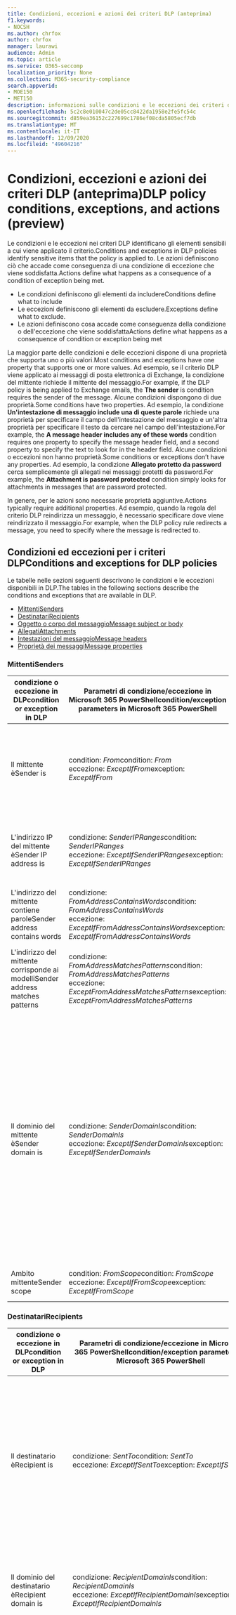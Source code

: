 ```yaml
---
title: Condizioni, eccezioni e azioni dei criteri DLP (anteprima)
f1.keywords:
- NOCSH
ms.author: chrfox
author: chrfox
manager: laurawi
audience: Admin
ms.topic: article
ms.service: O365-seccomp
localization_priority: None
ms.collection: M365-security-compliance
search.appverid:
- MOE150
- MET150
description: informazioni sulle condizioni e le eccezioni dei criteri dlp
ms.openlocfilehash: 5c2c8e010047c2de05cc8422da1958e2fe5fc54c
ms.sourcegitcommit: d859ea36152c227699c1786ef08cda5805ecf7db
ms.translationtype: MT
ms.contentlocale: it-IT
ms.lasthandoff: 12/09/2020
ms.locfileid: "49604216"
---
```

# <a name="dlp-policy-conditions-exceptions-and-actions-preview"></a><span data-ttu-id="8adae-103">Condizioni, eccezioni e azioni dei criteri DLP (anteprima)</span><span class="sxs-lookup"><span data-stu-id="8adae-103">DLP policy conditions, exceptions, and actions (preview)</span></span>

<span data-ttu-id="8adae-104">Le condizioni e le eccezioni nei criteri DLP identificano gli elementi sensibili a cui viene applicato il criterio.</span><span class="sxs-lookup"><span data-stu-id="8adae-104">Conditions and exceptions in DLP policies identify sensitive items that the policy is applied to.</span></span> <span data-ttu-id="8adae-105">Le azioni definiscono ciò che accade come conseguenza di una condizione di eccezione che viene soddisfatta.</span><span class="sxs-lookup"><span data-stu-id="8adae-105">Actions define what happens as a consequence of a condition of exception being met.</span></span>

- <span data-ttu-id="8adae-106">Le condizioni definiscono gli elementi da includere</span><span class="sxs-lookup"><span data-stu-id="8adae-106">Conditions define what to include</span></span>
- <span data-ttu-id="8adae-107">Le eccezioni definiscono gli elementi da escludere.</span><span class="sxs-lookup"><span data-stu-id="8adae-107">Exceptions define what to exclude.</span></span>
- <span data-ttu-id="8adae-108">Le azioni definiscono cosa accade come conseguenza della condizione o dell'eccezione che viene soddisfatta</span><span class="sxs-lookup"><span data-stu-id="8adae-108">Actions define what happens as a consequence of condition or exception being met</span></span>
 
<span data-ttu-id="8adae-109">La maggior parte delle condizioni e delle eccezioni dispone di una proprietà che supporta uno o più valori.</span><span class="sxs-lookup"><span data-stu-id="8adae-109">Most conditions and exceptions have one property that supports one or more values.</span></span> <span data-ttu-id="8adae-110">Ad esempio, se il criterio DLP viene applicato  ai messaggi di posta elettronica di Exchange, la condizione del mittente richiede il mittente del messaggio.</span><span class="sxs-lookup"><span data-stu-id="8adae-110">For example, if the DLP policy is being applied to Exchange emails, the **The sender** is condition requires the sender of the message.</span></span> <span data-ttu-id="8adae-111">Alcune condizioni dispongono di due proprietà.</span><span class="sxs-lookup"><span data-stu-id="8adae-111">Some conditions have two properties.</span></span> <span data-ttu-id="8adae-112">Ad esempio, la condizione **Un'intestazione di messaggio include una di queste parole** richiede una proprietà per specificare il campo dell'intestazione del messaggio e un'altra proprietà per specificare il testo da cercare nel campo dell'intestazione.</span><span class="sxs-lookup"><span data-stu-id="8adae-112">For example, the **A message header includes any of these words** condition requires one property to specify the message header field, and a second property to specify the text to look for in the header field.</span></span> <span data-ttu-id="8adae-113">Alcune condizioni o eccezioni non hanno proprietà.</span><span class="sxs-lookup"><span data-stu-id="8adae-113">Some conditions or exceptions don’t have any properties.</span></span> <span data-ttu-id="8adae-114">Ad esempio, la condizione **Allegato protetto da password** cerca semplicemente gli allegati nei messaggi protetti da password.</span><span class="sxs-lookup"><span data-stu-id="8adae-114">For example, the **Attachment is password protected** condition simply looks for attachments in messages that are password protected.</span></span>

<span data-ttu-id="8adae-115">In genere, per le azioni sono necessarie proprietà aggiuntive.</span><span class="sxs-lookup"><span data-stu-id="8adae-115">Actions typically require additional properties.</span></span> <span data-ttu-id="8adae-116">Ad esempio, quando la regola del criterio DLP reindirizza un messaggio, è necessario specificare dove viene reindirizzato il messaggio.</span><span class="sxs-lookup"><span data-stu-id="8adae-116">For example, when the DLP policy rule redirects a message, you need to specify where the message is redirected to.</span></span> 
<!-- Some actions have multiple properties that are available or required. For example, when the rule adds a header field to the message header, you need to specify both the name and value of the header. When the rule adds a disclaimer to messages, you need to specify the disclaimer text, but you can also specify where to insert the text, or what to do if the disclaimer can't be added to the message. Typically, you can configure multiple actions in a rule, but some actions are exclusive. For example, one rule can't reject and redirect the same message.-->

## <a name="conditions-and-exceptions-for-dlp-policies"></a><span data-ttu-id="8adae-117">Condizioni ed eccezioni per i criteri DLP</span><span class="sxs-lookup"><span data-stu-id="8adae-117">Conditions and exceptions for DLP policies</span></span>

<span data-ttu-id="8adae-118">Le tabelle nelle sezioni seguenti descrivono le condizioni e le eccezioni disponibili in DLP.</span><span class="sxs-lookup"><span data-stu-id="8adae-118">The tables in the following sections describe the conditions and exceptions that are available in DLP.</span></span>

- [<span data-ttu-id="8adae-119">Mittenti</span><span class="sxs-lookup"><span data-stu-id="8adae-119">Senders</span></span>](#senders)
- [<span data-ttu-id="8adae-120">Destinatari</span><span class="sxs-lookup"><span data-stu-id="8adae-120">Recipients</span></span>](#recipients)
- [<span data-ttu-id="8adae-121">Oggetto o corpo del messaggio</span><span class="sxs-lookup"><span data-stu-id="8adae-121">Message subject or body</span></span>](#message-subject-or-body)
- [<span data-ttu-id="8adae-122">Allegati</span><span class="sxs-lookup"><span data-stu-id="8adae-122">Attachments</span></span>](#attachments)
- [<span data-ttu-id="8adae-123">Intestazioni del messaggio</span><span class="sxs-lookup"><span data-stu-id="8adae-123">Message headers</span></span>](#message-headers)
- [<span data-ttu-id="8adae-124">Proprietà dei messaggi</span><span class="sxs-lookup"><span data-stu-id="8adae-124">Message properties</span></span>](#message-properties)

### <a name="senders"></a><span data-ttu-id="8adae-125">Mittenti</span><span class="sxs-lookup"><span data-stu-id="8adae-125">Senders</span></span>


|<span data-ttu-id="8adae-126">**condizione o eccezione in DLP**</span><span class="sxs-lookup"><span data-stu-id="8adae-126">**condition or exception in DLP**</span></span>  |<span data-ttu-id="8adae-127">**Parametri di condizione/eccezione in Microsoft 365 PowerShell**</span><span class="sxs-lookup"><span data-stu-id="8adae-127">**condition/exception parameters in Microsoft 365 PowerShell**</span></span> |<span data-ttu-id="8adae-128">**tipo di proprietà**</span><span class="sxs-lookup"><span data-stu-id="8adae-128">**property type**</span></span>  |<span data-ttu-id="8adae-129">**description**</span><span class="sxs-lookup"><span data-stu-id="8adae-129">**description**</span></span>|
|---------|---------|---------|---------|
|<span data-ttu-id="8adae-130">Il mittente è</span><span class="sxs-lookup"><span data-stu-id="8adae-130">Sender is</span></span> |<span data-ttu-id="8adae-131">condition: *From*</span><span class="sxs-lookup"><span data-stu-id="8adae-131">condition: *From*</span></span> <br/> <span data-ttu-id="8adae-132">eccezione: *ExceptIfFrom*</span><span class="sxs-lookup"><span data-stu-id="8adae-132">exception: *ExceptIfFrom*</span></span>      |<span data-ttu-id="8adae-133">Addresses</span><span class="sxs-lookup"><span data-stu-id="8adae-133">Addresses</span></span> |     <span data-ttu-id="8adae-134">Messaggi inviati dalle cassette postali, dagli utenti di posta elettronica, dai contatti di posta o dai gruppi di Microsoft 365 specificati nell'organizzazione.</span><span class="sxs-lookup"><span data-stu-id="8adae-134">Messages that are sent by the specified mailboxes, mail users, mail contacts, or Microsoft 365 groups in the organization.</span></span>|
|<span data-ttu-id="8adae-135">L'indirizzo IP del mittente è</span><span class="sxs-lookup"><span data-stu-id="8adae-135">Sender IP address is</span></span>     |<span data-ttu-id="8adae-136">condizione: *SenderIPRanges*</span><span class="sxs-lookup"><span data-stu-id="8adae-136">condition: *SenderIPRanges*</span></span><br/> <span data-ttu-id="8adae-137">eccezione: *ExceptIfSenderIPRanges*</span><span class="sxs-lookup"><span data-stu-id="8adae-137">exception: *ExceptIfSenderIPRanges*</span></span>         |  <span data-ttu-id="8adae-138">IPAddressRanges</span><span class="sxs-lookup"><span data-stu-id="8adae-138">IPAddressRanges</span></span>       | <span data-ttu-id="8adae-139">Messaggi in cui l'indirizzo IP del mittente corrisponde all'indirizzo IP specificato o ricade nell'intervallo di indirizzi IP specificato.</span><span class="sxs-lookup"><span data-stu-id="8adae-139">Messages where the sender's IP address matches the specified IP address, or falls within the specified IP address range.</span></span>       |
|<span data-ttu-id="8adae-140">L'indirizzo del mittente contiene parole</span><span class="sxs-lookup"><span data-stu-id="8adae-140">Sender address contains words</span></span>   | <span data-ttu-id="8adae-141">condizione: *FromAddressContainsWords*</span><span class="sxs-lookup"><span data-stu-id="8adae-141">condition: *FromAddressContainsWords*</span></span> <br/> <span data-ttu-id="8adae-142">eccezione: *ExceptIfFromAddressContainsWords*</span><span class="sxs-lookup"><span data-stu-id="8adae-142">exception: *ExceptIfFromAddressContainsWords*</span></span>        |   <span data-ttu-id="8adae-143">Parole</span><span class="sxs-lookup"><span data-stu-id="8adae-143">Words</span></span>      |   <span data-ttu-id="8adae-144">Messaggi che contengono le parole specificate nell'indirizzo e-mail del mittente.</span><span class="sxs-lookup"><span data-stu-id="8adae-144">Messages that contain the specified words in the sender's email address.</span></span>|
| <span data-ttu-id="8adae-145">L'indirizzo del mittente corrisponde ai modelli</span><span class="sxs-lookup"><span data-stu-id="8adae-145">Sender address matches patterns</span></span>    | <span data-ttu-id="8adae-146">condizione: *FromAddressMatchesPatterns*</span><span class="sxs-lookup"><span data-stu-id="8adae-146">condition: *FromAddressMatchesPatterns*</span></span> <br/> <span data-ttu-id="8adae-147">eccezione: *ExceptFromAddressMatchesPatterns*</span><span class="sxs-lookup"><span data-stu-id="8adae-147">exception: *ExceptFromAddressMatchesPatterns*</span></span>       |      <span data-ttu-id="8adae-148">Modelli</span><span class="sxs-lookup"><span data-stu-id="8adae-148">Patterns</span></span>   |  <span data-ttu-id="8adae-149">Messaggi in cui l'indirizzo e-mail del mittente contiene modelli di testo che corrispondono alle espressioni regolari specificate.</span><span class="sxs-lookup"><span data-stu-id="8adae-149">Messages where the sender's email address contains text patterns that match the specified regular expressions.</span></span>  |
|<span data-ttu-id="8adae-150">Il dominio del mittente è</span><span class="sxs-lookup"><span data-stu-id="8adae-150">Sender domain is</span></span>  |  <span data-ttu-id="8adae-151">condizione: *SenderDomainIs*</span><span class="sxs-lookup"><span data-stu-id="8adae-151">condition: *SenderDomainIs*</span></span> <br/> <span data-ttu-id="8adae-152">eccezione: *ExceptIfSenderDomainIs*</span><span class="sxs-lookup"><span data-stu-id="8adae-152">exception: *ExceptIfSenderDomainIs*</span></span>       |<span data-ttu-id="8adae-153">DomainName</span><span class="sxs-lookup"><span data-stu-id="8adae-153">DomainName</span></span>         |     <span data-ttu-id="8adae-154">Messaggi in cui il dominio dell'indirizzo di posta elettronica del mittente corrisponde al valore specificato.</span><span class="sxs-lookup"><span data-stu-id="8adae-154">Messages where the domain of the sender's email address matches the specified value.</span></span> <span data-ttu-id="8adae-155">Se è necessario trovare  i domini del mittente che contengono il dominio specificato (ad esempio, qualsiasi sottodominio di un dominio), utilizzare la condizione L'indirizzo del mittente corrisponde **a**(*FromAddressMatchesPatterns*) e specificare il dominio utilizzando la sintassi: ' \. dominio \. com$'.</span><span class="sxs-lookup"><span data-stu-id="8adae-155">If you need to find sender domains that *contain* the specified domain (for example, any subdomain of a domain), use **The sender address matches**(*FromAddressMatchesPatterns*) condition and specify the domain by using the syntax: '\.domain\.com$'.</span></span>    |
|<span data-ttu-id="8adae-156">Ambito mittente</span><span class="sxs-lookup"><span data-stu-id="8adae-156">Sender scope</span></span>    | <span data-ttu-id="8adae-157">condition: *FromScope*</span><span class="sxs-lookup"><span data-stu-id="8adae-157">condition: *FromScope*</span></span> <br/> <span data-ttu-id="8adae-158">eccezione: *ExceptIfFromScope*</span><span class="sxs-lookup"><span data-stu-id="8adae-158">exception: *ExceptIfFromScope*</span></span>    | <span data-ttu-id="8adae-159">UserScopeFrom</span><span class="sxs-lookup"><span data-stu-id="8adae-159">UserScopeFrom</span></span>    |    <span data-ttu-id="8adae-160">Messaggi inviati da mittenti interni o esterni.</span><span class="sxs-lookup"><span data-stu-id="8adae-160">Messages that are sent by either internal or external senders.</span></span>    |

### <a name="recipients"></a><span data-ttu-id="8adae-161">Destinatari</span><span class="sxs-lookup"><span data-stu-id="8adae-161">Recipients</span></span>

|<span data-ttu-id="8adae-162">**condizione o eccezione in DLP**</span><span class="sxs-lookup"><span data-stu-id="8adae-162">**condition or exception in DLP**</span></span>| <span data-ttu-id="8adae-163">**Parametri di condizione/eccezione in Microsoft 365 PowerShell**</span><span class="sxs-lookup"><span data-stu-id="8adae-163">**condition/exception parameters in Microsoft 365 PowerShell**</span></span> |    <span data-ttu-id="8adae-164">**tipo di proprietà**</span><span class="sxs-lookup"><span data-stu-id="8adae-164">**property type**</span></span> | <span data-ttu-id="8adae-165">**description**</span><span class="sxs-lookup"><span data-stu-id="8adae-165">**description**</span></span>|
|---------|---------|---------|---------|
|<span data-ttu-id="8adae-166">Il destinatario è</span><span class="sxs-lookup"><span data-stu-id="8adae-166">Recipient is</span></span>|  <span data-ttu-id="8adae-167">condizione: *SentTo*</span><span class="sxs-lookup"><span data-stu-id="8adae-167">condition: *SentTo*</span></span> <br/> <span data-ttu-id="8adae-168">eccezione: *ExceptIfSentTo*</span><span class="sxs-lookup"><span data-stu-id="8adae-168">exception: *ExceptIfSentTo*</span></span> | <span data-ttu-id="8adae-169">Addresses</span><span class="sxs-lookup"><span data-stu-id="8adae-169">Addresses</span></span> | <span data-ttu-id="8adae-p105">Messaggi in cui uno dei destinatari è la cassetta postale, l'utente di posta o il contatto di posta specificato nell'organizzazione. I destinatari possono essere nei campi **To**, **Cc** o **Bcc** del messaggio.  </span><span class="sxs-lookup"><span data-stu-id="8adae-p105">Messages where one of the recipients is the specified mailbox, mail user, or mail contact in the organization. The recipients can be in the **To**, **Cc**, or **Bcc** fields of the message.</span></span>|
|<span data-ttu-id="8adae-172">Il dominio del destinatario è</span><span class="sxs-lookup"><span data-stu-id="8adae-172">Recipient domain is</span></span>|   <span data-ttu-id="8adae-173">condizione: *RecipientDomainIs*</span><span class="sxs-lookup"><span data-stu-id="8adae-173">condition: *RecipientDomainIs*</span></span> <br/> <span data-ttu-id="8adae-174">eccezione: *ExceptIfRecipientDomainIs*</span><span class="sxs-lookup"><span data-stu-id="8adae-174">exception: *ExceptIfRecipientDomainIs*</span></span> |   <span data-ttu-id="8adae-175">DomainName</span><span class="sxs-lookup"><span data-stu-id="8adae-175">DomainName</span></span> |    <span data-ttu-id="8adae-176">Messaggi in cui il dominio dell'indirizzo di posta elettronica del mittente corrisponde al valore specificato.</span><span class="sxs-lookup"><span data-stu-id="8adae-176">Messages where the domain of the sender's email address matches the specified value.</span></span>|
|<span data-ttu-id="8adae-177">L'indirizzo del destinatario contiene parole</span><span class="sxs-lookup"><span data-stu-id="8adae-177">Recipient address contains words</span></span>|  <span data-ttu-id="8adae-178">condizione: *RecipientAddressContainsWords*</span><span class="sxs-lookup"><span data-stu-id="8adae-178">condition: *RecipientAddressContainsWords*</span></span> <br/> <span data-ttu-id="8adae-179">eccezione: *ExceptIfRecipientAddressContainsWords*</span><span class="sxs-lookup"><span data-stu-id="8adae-179">exception: *ExceptIfRecipientAddressContainsWords*</span></span>|    <span data-ttu-id="8adae-180">Parole</span><span class="sxs-lookup"><span data-stu-id="8adae-180">Words</span></span>|  <span data-ttu-id="8adae-181">Messaggi che contengono le parole specificate nell'indirizzo e-mail del destinatario.</span><span class="sxs-lookup"><span data-stu-id="8adae-181">Messages that contain the specified words in the recipient's email address.</span></span> <br/><span data-ttu-id="8adae-p106">**Nota**: questa condizione non considera i messaggi che vengono inviati all'indirizzo proxy del destinatario. Esegue la corrispondenza solo dei messaggi che vengono inviati all'indirizzo e-mail principale del destinatario.</span><span class="sxs-lookup"><span data-stu-id="8adae-p106">**Note**: This condition doesn't consider messages that are sent to recipient proxy addresses. It only matches messages that are sent to the recipient's primary email address.</span></span>|
|<span data-ttu-id="8adae-184">L'indirizzo del destinatario corrisponde ai modelli</span><span class="sxs-lookup"><span data-stu-id="8adae-184">Recipient address matches patterns</span></span>| <span data-ttu-id="8adae-185">condizione: *RecipientAddressMatchesPatterns*</span><span class="sxs-lookup"><span data-stu-id="8adae-185">condition: *RecipientAddressMatchesPatterns*</span></span> <br/> <span data-ttu-id="8adae-186">eccezione: *ExceptIfRecipientAddressMatchesPatterns*</span><span class="sxs-lookup"><span data-stu-id="8adae-186">exception: *ExceptIfRecipientAddressMatchesPatterns*</span></span>|   <span data-ttu-id="8adae-187">Modelli</span><span class="sxs-lookup"><span data-stu-id="8adae-187">Patterns</span></span>    |<span data-ttu-id="8adae-188">Messaggi in cui l'indirizzo e-mail del destinatario contiene modelli di testo che corrispondono alle espressioni regolari specificate.</span><span class="sxs-lookup"><span data-stu-id="8adae-188">Messages where a recipient's email address contains text patterns that match the specified regular expressions.</span></span> <br/> <span data-ttu-id="8adae-p107">**Nota**: questa condizione non considera i messaggi che vengono inviati all'indirizzo proxy del destinatario. Esegue la corrispondenza solo dei messaggi che vengono inviati all'indirizzo e-mail principale del destinatario.</span><span class="sxs-lookup"><span data-stu-id="8adae-p107">**Note**: This condition doesn't consider messages that are sent to recipient proxy addresses. It only matches messages that are sent to the recipient's primary email address.</span></span>|
|<span data-ttu-id="8adae-191">Inviato al membro di</span><span class="sxs-lookup"><span data-stu-id="8adae-191">Sent to member of</span></span>| <span data-ttu-id="8adae-192">condizione: *SentToMemberOf*</span><span class="sxs-lookup"><span data-stu-id="8adae-192">condition: *SentToMemberOf*</span></span> <br/> <span data-ttu-id="8adae-193">eccezione: *ExceptIfSentToMemberOf*</span><span class="sxs-lookup"><span data-stu-id="8adae-193">exception: *ExceptIfSentToMemberOf*</span></span>|  <span data-ttu-id="8adae-194">Addresses</span><span class="sxs-lookup"><span data-stu-id="8adae-194">Addresses</span></span>|  <span data-ttu-id="8adae-195">Messaggi contenenti destinatari membri del gruppo di distribuzione, del gruppo di sicurezza abilitato alla posta elettronica o del gruppo di Microsoft 365 specificato.</span><span class="sxs-lookup"><span data-stu-id="8adae-195">Messages that contain recipients who are members of the specified distribution group, mail-enabled security group, or Microsoft 365 group.</span></span> <span data-ttu-id="8adae-196">Il gruppo può essere nei campi **To**, **Cc** o **Bcc** del messaggio.</span><span class="sxs-lookup"><span data-stu-id="8adae-196">The group can be in the **To**, **Cc**, or **Bcc** fields of the message.</span></span>|

### <a name="message-subject-or-body"></a><span data-ttu-id="8adae-197">Oggetto o corpo del messaggio</span><span class="sxs-lookup"><span data-stu-id="8adae-197">Message subject or body</span></span>

|<span data-ttu-id="8adae-198">**condizione o eccezione in DLP**</span><span class="sxs-lookup"><span data-stu-id="8adae-198">**condition or exception in DLP**</span></span> | <span data-ttu-id="8adae-199">**Parametri di condizione/eccezione in Microsoft 365 PowerShell**</span><span class="sxs-lookup"><span data-stu-id="8adae-199">**condition/exception parameters in Microsoft 365 PowerShell**</span></span> |<span data-ttu-id="8adae-200">**tipo di proprietà**</span><span class="sxs-lookup"><span data-stu-id="8adae-200">**property type**</span></span>| <span data-ttu-id="8adae-201">**description**</span><span class="sxs-lookup"><span data-stu-id="8adae-201">**description**</span></span>|
|---------|---------|---------|---------|
|<span data-ttu-id="8adae-202">L'oggetto contiene parole o frasi</span><span class="sxs-lookup"><span data-stu-id="8adae-202">Subject contains words or phrases</span></span>| <span data-ttu-id="8adae-203">condition: *SubjectContainsWords*</span><span class="sxs-lookup"><span data-stu-id="8adae-203">condition: *SubjectContainsWords*</span></span> <br/> <span data-ttu-id="8adae-204">eccezione: *ExceptIf SubjectContainsWords*</span><span class="sxs-lookup"><span data-stu-id="8adae-204">exception: *ExceptIf SubjectContainsWords*</span></span>| <span data-ttu-id="8adae-205">Parole</span><span class="sxs-lookup"><span data-stu-id="8adae-205">Words</span></span>   |<span data-ttu-id="8adae-206">Messaggi che contengono le parole specificate nel campo Subject.</span><span class="sxs-lookup"><span data-stu-id="8adae-206">Messages that have the specified words in the Subject field.</span></span>|
|<span data-ttu-id="8adae-207">L'oggetto corrisponde ai modelli</span><span class="sxs-lookup"><span data-stu-id="8adae-207">Subject matches patterns</span></span>|<span data-ttu-id="8adae-208">condition: *SubjectMatchesPatterns*</span><span class="sxs-lookup"><span data-stu-id="8adae-208">condition: *SubjectMatchesPatterns*</span></span> <br/> <span data-ttu-id="8adae-209">eccezione: *ExceptIf SubjectMatchesPatterns*</span><span class="sxs-lookup"><span data-stu-id="8adae-209">exception: *ExceptIf SubjectMatchesPatterns*</span></span>|<span data-ttu-id="8adae-210">Modelli</span><span class="sxs-lookup"><span data-stu-id="8adae-210">Patterns</span></span>   |<span data-ttu-id="8adae-211">Messaggi in cui il campo Oggetto contiene modelli di testo che corrispondono alle espressioni regolari specificate.</span><span class="sxs-lookup"><span data-stu-id="8adae-211">Messages where the Subject field contain text patterns that match the specified regular expressions.</span></span>|
|<span data-ttu-id="8adae-212">Il contenuto contiene</span><span class="sxs-lookup"><span data-stu-id="8adae-212">Content contains</span></span>|  <span data-ttu-id="8adae-213">condizione: *ContentContainsSensitiveInformation*</span><span class="sxs-lookup"><span data-stu-id="8adae-213">condition: *ContentContainsSensitiveInformation*</span></span> <br/> <span data-ttu-id="8adae-214">exception *ExceptIfContentContainsSensitiveInformation*</span><span class="sxs-lookup"><span data-stu-id="8adae-214">exception *ExceptIfContentContainsSensitiveInformation*</span></span>| <span data-ttu-id="8adae-215">SensitiveInformationTypes</span><span class="sxs-lookup"><span data-stu-id="8adae-215">SensitiveInformationTypes</span></span>|  <span data-ttu-id="8adae-216">Messaggi o documenti che contengono informazioni riservate come definito dai criteri di prevenzione della perdita di dati (DLP).</span><span class="sxs-lookup"><span data-stu-id="8adae-216">Messages or documents that contain sensitive information as defined by data loss prevention (DLP) policies.</span></span>|
| <span data-ttu-id="8adae-217">L'oggetto o il corpo corrisponde al modello</span><span class="sxs-lookup"><span data-stu-id="8adae-217">Subject or Body matches pattern</span></span>    | <span data-ttu-id="8adae-218">condizione: *SubjectOrBodyMatchesPatterns*</span><span class="sxs-lookup"><span data-stu-id="8adae-218">condition: *SubjectOrBodyMatchesPatterns*</span></span> <br/> <span data-ttu-id="8adae-219">eccezione: *ExceptIfSubjectOrBodyMatchesPatterns*</span><span class="sxs-lookup"><span data-stu-id="8adae-219">exception: *ExceptIfSubjectOrBodyMatchesPatterns*</span></span>    | <span data-ttu-id="8adae-220">Modelli</span><span class="sxs-lookup"><span data-stu-id="8adae-220">Patterns</span></span>    | <span data-ttu-id="8adae-221">Messaggi in cui il campo oggetto o il corpo del messaggio contiene modelli di testo che corrispondono alle espressioni regolari specificate.</span><span class="sxs-lookup"><span data-stu-id="8adae-221">Messages where the subject field or message body contains text patterns that match the specified regular expressions.</span></span>    |
| <span data-ttu-id="8adae-222">L'oggetto o il corpo contiene parole</span><span class="sxs-lookup"><span data-stu-id="8adae-222">Subject or Body contains words</span></span>    | <span data-ttu-id="8adae-223">condizione: *SubjectOrBodyContainsWords*</span><span class="sxs-lookup"><span data-stu-id="8adae-223">condition: *SubjectOrBodyContainsWords*</span></span> <br/> <span data-ttu-id="8adae-224">eccezione: *ExceptIfSubjectOrBodyContainsWords*</span><span class="sxs-lookup"><span data-stu-id="8adae-224">exception: *ExceptIfSubjectOrBodyContainsWords*</span></span>    | <span data-ttu-id="8adae-225">Parole</span><span class="sxs-lookup"><span data-stu-id="8adae-225">Words</span></span>    | <span data-ttu-id="8adae-226">Messaggi con le parole specificate nel campo oggetto o nel corpo del messaggio</span><span class="sxs-lookup"><span data-stu-id="8adae-226">Messages that have the specified words in the subject field or message body</span></span>    |


### <a name="attachments"></a><span data-ttu-id="8adae-227">Allegati</span><span class="sxs-lookup"><span data-stu-id="8adae-227">Attachments</span></span>

|<span data-ttu-id="8adae-228">**condizione o eccezione in DLP**</span><span class="sxs-lookup"><span data-stu-id="8adae-228">**condition or exception in DLP**</span></span>| <span data-ttu-id="8adae-229">**Parametri di condizione/eccezione in Microsoft 365 PowerShell**</span><span class="sxs-lookup"><span data-stu-id="8adae-229">**condition/exception parameters in Microsoft 365 PowerShell**</span></span>| <span data-ttu-id="8adae-230">**tipo di proprietà**</span><span class="sxs-lookup"><span data-stu-id="8adae-230">**property type**</span></span>   |<span data-ttu-id="8adae-231">**description**</span><span class="sxs-lookup"><span data-stu-id="8adae-231">**description**</span></span>|
|---------|---------|---------|---------|
|<span data-ttu-id="8adae-232">L'allegato è protetto da password</span><span class="sxs-lookup"><span data-stu-id="8adae-232">Attachment is password protected</span></span>|<span data-ttu-id="8adae-233">condizione: *DocumentIsPasswordProtected*</span><span class="sxs-lookup"><span data-stu-id="8adae-233">condition: *DocumentIsPasswordProtected*</span></span> <br/> <span data-ttu-id="8adae-234">eccezione: *ExceptIfDocumentIsPasswordProtected*</span><span class="sxs-lookup"><span data-stu-id="8adae-234">exception: *ExceptIfDocumentIsPasswordProtected*</span></span>|<span data-ttu-id="8adae-235">nessuno</span><span class="sxs-lookup"><span data-stu-id="8adae-235">none</span></span>| <span data-ttu-id="8adae-236">Messaggi in cui un allegato è protetto da password (e pertanto non può essere analizzato).</span><span class="sxs-lookup"><span data-stu-id="8adae-236">Messages where an attachment is password protected (and therefore can't be scanned).</span></span> <span data-ttu-id="8adae-237">Il rilevamento delle password funziona solo per i documenti di Office, i file ZIP e i file con estensione 7z.</span><span class="sxs-lookup"><span data-stu-id="8adae-237">Password detection only works for Office documents, .zip files, and .7z files.</span></span>|
|<span data-ttu-id="8adae-238">L'estensione del file dell'allegato è</span><span class="sxs-lookup"><span data-stu-id="8adae-238">Attachment’s file extension is</span></span>|<span data-ttu-id="8adae-239">condizione: *ContentExtensionMatchesWords*</span><span class="sxs-lookup"><span data-stu-id="8adae-239">condition: *ContentExtensionMatchesWords*</span></span> <br/> <span data-ttu-id="8adae-240">eccezione: *ExceptIfContentExtensionMatchesWords*</span><span class="sxs-lookup"><span data-stu-id="8adae-240">exception: *ExceptIfContentExtensionMatchesWords*</span></span>|  <span data-ttu-id="8adae-241">Parole</span><span class="sxs-lookup"><span data-stu-id="8adae-241">Words</span></span>   |<span data-ttu-id="8adae-242">Messaggi in cui l'estensione di un file allegato corrisponde a una delle parole specificate.</span><span class="sxs-lookup"><span data-stu-id="8adae-242">Messages where an attachment's file extension matches any of the specified words.</span></span>|
|<span data-ttu-id="8adae-243">Non è stato possibile analizzare il contenuto di un allegato di posta elettronica</span><span class="sxs-lookup"><span data-stu-id="8adae-243">Any email attachment’s content could not be scanned</span></span>|<span data-ttu-id="8adae-244">condizione: *DocumentIsUnsupported*</span><span class="sxs-lookup"><span data-stu-id="8adae-244">condition: *DocumentIsUnsupported*</span></span> <br/><span data-ttu-id="8adae-245">eccezione: *ExceptIf DocumentIsUnsupported*</span><span class="sxs-lookup"><span data-stu-id="8adae-245">exception: *ExceptIf DocumentIsUnsupported*</span></span>|   <span data-ttu-id="8adae-246">n/d</span><span class="sxs-lookup"><span data-stu-id="8adae-246">n/a</span></span>|    <span data-ttu-id="8adae-247">Messaggi in cui un allegato non è riconosciuto a livello nativo da Exchange Online.</span><span class="sxs-lookup"><span data-stu-id="8adae-247">Messages where an attachment isn't natively recognized by Exchange Online.</span></span>|
|<span data-ttu-id="8adae-248">Il contenuto di qualsiasi allegato di posta elettronica non ha completato l'analisi</span><span class="sxs-lookup"><span data-stu-id="8adae-248">Any email attachment’s content didn’t complete scanning</span></span>|   <span data-ttu-id="8adae-249">condizione: *ProcessingLimitExceeded*</span><span class="sxs-lookup"><span data-stu-id="8adae-249">condition: *ProcessingLimitExceeded*</span></span> <br/> <span data-ttu-id="8adae-250">eccezione: *ExceptIfProcessingLimitExceeded*</span><span class="sxs-lookup"><span data-stu-id="8adae-250">exception: *ExceptIfProcessingLimitExceeded*</span></span>|    <span data-ttu-id="8adae-251">n/d</span><span class="sxs-lookup"><span data-stu-id="8adae-251">n/a</span></span> |<span data-ttu-id="8adae-p110">Messaggi in cui il motore delle regole non ha completato l'analisi degli allegati. È possibile utilizzare questa condizione per creare regole che interagiscono per identificare ed elaborare i messaggi in cui non è stato possibile analizzare completamente il contenuto.</span><span class="sxs-lookup"><span data-stu-id="8adae-p110">Messages where the rules engine couldn't complete the scanning of the attachments. You can use this condition to create rules that work together to identify and process messages where the content couldn't be fully scanned.</span></span>|
|<span data-ttu-id="8adae-254">Il nome del documento contiene parole</span><span class="sxs-lookup"><span data-stu-id="8adae-254">Document name contains words</span></span>|<span data-ttu-id="8adae-255">condizione: *DocumentNameMatchesWords*</span><span class="sxs-lookup"><span data-stu-id="8adae-255">condition: *DocumentNameMatchesWords*</span></span> <br/> <span data-ttu-id="8adae-256">eccezione: *ExceptIfDocumentNameMatchesWords*</span><span class="sxs-lookup"><span data-stu-id="8adae-256">exception: *ExceptIfDocumentNameMatchesWords*</span></span> |<span data-ttu-id="8adae-257">Parole</span><span class="sxs-lookup"><span data-stu-id="8adae-257">Words</span></span>  |<span data-ttu-id="8adae-258">Messaggi in cui il nome file di un allegato corrisponde a una delle parole specificate.</span><span class="sxs-lookup"><span data-stu-id="8adae-258">Messages where an attachment's file name matches any of the specified words.</span></span>|
|<span data-ttu-id="8adae-259">Il nome del documento corrisponde ai modelli</span><span class="sxs-lookup"><span data-stu-id="8adae-259">Document name matches patterns</span></span>|<span data-ttu-id="8adae-260">condizione: *DocumentNameMatchesPatterns*</span><span class="sxs-lookup"><span data-stu-id="8adae-260">condition: *DocumentNameMatchesPatterns*</span></span> <br/> <span data-ttu-id="8adae-261">eccezione: *ExceptIfDocumentNameMatchesPatterns*</span><span class="sxs-lookup"><span data-stu-id="8adae-261">exception: *ExceptIfDocumentNameMatchesPatterns*</span></span>|    <span data-ttu-id="8adae-262">Modelli</span><span class="sxs-lookup"><span data-stu-id="8adae-262">Patterns</span></span>    |<span data-ttu-id="8adae-263">Messaggi in cui il nome di file di un allegato contiene modelli di testo che corrispondono alle espressioni regolari specificate.</span><span class="sxs-lookup"><span data-stu-id="8adae-263">Messages where an attachment's file name contains text patterns that match the specified regular expressions.</span></span>|
|<span data-ttu-id="8adae-264">La proprietà del documento è</span><span class="sxs-lookup"><span data-stu-id="8adae-264">Document property is</span></span>|<span data-ttu-id="8adae-265">condizione: *ContentPropertyContainsWords*</span><span class="sxs-lookup"><span data-stu-id="8adae-265">condition: *ContentPropertyContainsWords*</span></span> <br/> <span data-ttu-id="8adae-266">eccezione: *ExceptIfContentPropertyContainsWords*</span><span class="sxs-lookup"><span data-stu-id="8adae-266">exception: *ExceptIfContentPropertyContainsWords*</span></span> |<span data-ttu-id="8adae-267">Parole</span><span class="sxs-lookup"><span data-stu-id="8adae-267">Words</span></span>| <span data-ttu-id="8adae-268">Messaggi o documenti in cui l'estensione del file di un allegato corrisponde a una delle parole specificate.</span><span class="sxs-lookup"><span data-stu-id="8adae-268">Messages or documents where an attachment's file extension matches any of the specified words.</span></span>|
|<span data-ttu-id="8adae-269">La dimensione del documento è uguale o maggiore di</span><span class="sxs-lookup"><span data-stu-id="8adae-269">Document size equals or is greater than</span></span>| <span data-ttu-id="8adae-270">condizione: *DocumentSizeOver*</span><span class="sxs-lookup"><span data-stu-id="8adae-270">condition: *DocumentSizeOver*</span></span> <br/> <span data-ttu-id="8adae-271">eccezione: *ExceptIfDocumentSizeOver*</span><span class="sxs-lookup"><span data-stu-id="8adae-271">exception: *ExceptIfDocumentSizeOver*</span></span>|    <span data-ttu-id="8adae-272">Dimensioni</span><span class="sxs-lookup"><span data-stu-id="8adae-272">Size</span></span>    |<span data-ttu-id="8adae-273">Messaggi in cui un allegato ha una dimensione uguale o superiore al valore specificato.</span><span class="sxs-lookup"><span data-stu-id="8adae-273">Messages where any attachment is greater than or equal to the specified value.</span></span>|

### <a name="message-headers"></a><span data-ttu-id="8adae-274">Intestazioni messaggio</span><span class="sxs-lookup"><span data-stu-id="8adae-274">Message Headers</span></span>

|<span data-ttu-id="8adae-275">**condizione o eccezione in DLP**</span><span class="sxs-lookup"><span data-stu-id="8adae-275">**condition or exception in DLP**</span></span>| <span data-ttu-id="8adae-276">**Parametri di condizione/eccezione in Microsoft 365 PowerShell**</span><span class="sxs-lookup"><span data-stu-id="8adae-276">**condition/exception parameters in Microsoft 365 PowerShell**</span></span>| <span data-ttu-id="8adae-277">**tipo di proprietà**</span><span class="sxs-lookup"><span data-stu-id="8adae-277">**property type**</span></span>|  <span data-ttu-id="8adae-278">**description**</span><span class="sxs-lookup"><span data-stu-id="8adae-278">**description**</span></span>|
|---------|---------|---------|---------|
|<span data-ttu-id="8adae-279">L'intestazione contiene parole o frasi</span><span class="sxs-lookup"><span data-stu-id="8adae-279">Header contains words or phrases</span></span>|<span data-ttu-id="8adae-280">condizione: *HeaderContainsWords*</span><span class="sxs-lookup"><span data-stu-id="8adae-280">condition: *HeaderContainsWords*</span></span> <br/> <span data-ttu-id="8adae-281">eccezione: *ExceptIfHeaderContainsWords*</span><span class="sxs-lookup"><span data-stu-id="8adae-281">exception: *ExceptIfHeaderContainsWords*</span></span>|  <span data-ttu-id="8adae-282">Tabella Hash</span><span class="sxs-lookup"><span data-stu-id="8adae-282">Hash Table</span></span>  |<span data-ttu-id="8adae-283">Messaggi che contengono il campo di intestazione specificato e il valore di tale campo di intestazione contiene le parole specificate.</span><span class="sxs-lookup"><span data-stu-id="8adae-283">Messages that contain the specified header field, and the value of that header field contains the specified words.</span></span>|
|<span data-ttu-id="8adae-284">L'intestazione corrisponde ai modelli</span><span class="sxs-lookup"><span data-stu-id="8adae-284">Header matches patterns</span></span>|   <span data-ttu-id="8adae-285">condizione: *HeaderMatchesPatterns*</span><span class="sxs-lookup"><span data-stu-id="8adae-285">condition: *HeaderMatchesPatterns*</span></span> <br/> <span data-ttu-id="8adae-286">eccezione: *ExceptIfHeaderMatchesPatterns*</span><span class="sxs-lookup"><span data-stu-id="8adae-286">exception: *ExceptIfHeaderMatchesPatterns*</span></span>|    <span data-ttu-id="8adae-287">Tabella Hash</span><span class="sxs-lookup"><span data-stu-id="8adae-287">Hash Table</span></span>  |<span data-ttu-id="8adae-288">Messaggi che contengono il campo di intestazione specificato e il valore di tale campo di intestazione contiene le espressioni regolari specificate.</span><span class="sxs-lookup"><span data-stu-id="8adae-288">Messages that contain the specified header field, and the value of that header field contains the specified regular expressions.</span></span>|

### <a name="message-properties"></a><span data-ttu-id="8adae-289">Proprietà del messaggio</span><span class="sxs-lookup"><span data-stu-id="8adae-289">Message properties</span></span>

|<span data-ttu-id="8adae-290">**condizione o eccezione in DLP**</span><span class="sxs-lookup"><span data-stu-id="8adae-290">**condition or exception in DLP**</span></span>| <span data-ttu-id="8adae-291">**Parametri di condizione/eccezione in Microsoft 365 PowerShell**</span><span class="sxs-lookup"><span data-stu-id="8adae-291">**condition/exception parameters in Microsoft 365 PowerShell**</span></span>| <span data-ttu-id="8adae-292">**tipo di proprietà**</span><span class="sxs-lookup"><span data-stu-id="8adae-292">**property type**</span></span>   |<span data-ttu-id="8adae-293">**description**</span><span class="sxs-lookup"><span data-stu-id="8adae-293">**description**</span></span>|
|---------|---------|---------|---------|
|<span data-ttu-id="8adae-294">Dimensione dei messaggi oltre</span><span class="sxs-lookup"><span data-stu-id="8adae-294">Message size over</span></span>|<span data-ttu-id="8adae-295">condizione: *MessageSizeOver*</span><span class="sxs-lookup"><span data-stu-id="8adae-295">condition: *MessageSizeOver*</span></span> <br/> <span data-ttu-id="8adae-296">eccezione: *ExceptIfMessageSizeOver*</span><span class="sxs-lookup"><span data-stu-id="8adae-296">exception: *ExceptIfMessageSizeOver*</span></span>| <span data-ttu-id="8adae-297">Dimensioni</span><span class="sxs-lookup"><span data-stu-id="8adae-297">Size</span></span>    |<span data-ttu-id="8adae-298">Messaggi in cui la dimensione totale (messaggio più allegato) è uguale o superiore al valore specificato.</span><span class="sxs-lookup"><span data-stu-id="8adae-298">Messages where the total size (message plus attachments) is greater than or equal to the specified value.</span></span> <br/><span data-ttu-id="8adae-p111">**Nota**: i limiti di dimensione dei messaggi per le cassette postali vengono valutati prima delle regole del flusso di posta. Un messaggio troppo grande per una cassetta postale verrà rifiutato prima che una regola con questa condizione possa essere applicata al messaggio.  </span><span class="sxs-lookup"><span data-stu-id="8adae-p111">**Note**: Message size limits on mailboxes are evaluated before mail flow rules. A message that's too large for a mailbox will be rejected before a rule with this condition is able to act on the message.</span></span>|
| <span data-ttu-id="8adae-301">Con importanza</span><span class="sxs-lookup"><span data-stu-id="8adae-301">With importance</span></span>    | <span data-ttu-id="8adae-302">condition: *WithImportance*</span><span class="sxs-lookup"><span data-stu-id="8adae-302">condition: *WithImportance*</span></span> <br/> <span data-ttu-id="8adae-303">eccezione: *ExceptIfWithImportance*</span><span class="sxs-lookup"><span data-stu-id="8adae-303">exception: *ExceptIfWithImportance*</span></span>    | <span data-ttu-id="8adae-304">Priorità</span><span class="sxs-lookup"><span data-stu-id="8adae-304">Importance</span></span>    | <span data-ttu-id="8adae-305">Messaggi contrassegnati con il livello di priorità specificato.</span><span class="sxs-lookup"><span data-stu-id="8adae-305">Messages that are marked with the specified importance level.</span></span>    |
| <span data-ttu-id="8adae-306">Il set di caratteri del contenuto contiene parole</span><span class="sxs-lookup"><span data-stu-id="8adae-306">Content character set contains words</span></span>    | <span data-ttu-id="8adae-307">condizione: *ContentCharacterSetContainsWords*</span><span class="sxs-lookup"><span data-stu-id="8adae-307">condition: *ContentCharacterSetContainsWords*</span></span> <br/> <span data-ttu-id="8adae-308">*ExceptIfContentCharacterSetContainsWords*</span><span class="sxs-lookup"><span data-stu-id="8adae-308">*ExceptIfContentCharacterSetContainsWords*</span></span>    | <span data-ttu-id="8adae-309">CharacterSets</span><span class="sxs-lookup"><span data-stu-id="8adae-309">CharacterSets</span></span>    | <span data-ttu-id="8adae-310">Messaggi che contengono i nomi dei set di caratteri specificati.</span><span class="sxs-lookup"><span data-stu-id="8adae-310">Messages that have any of the specified character set names.</span></span>    |
| <span data-ttu-id="8adae-311">Ha la sostituzione del mittente</span><span class="sxs-lookup"><span data-stu-id="8adae-311">Has sender override</span></span>    | <span data-ttu-id="8adae-312">condition: *HasSenderOverride*</span><span class="sxs-lookup"><span data-stu-id="8adae-312">condition: *HasSenderOverride*</span></span> <br/> <span data-ttu-id="8adae-313">eccezione: *ExceptIfHasSenderOverride*</span><span class="sxs-lookup"><span data-stu-id="8adae-313">exception: *ExceptIfHasSenderOverride*</span></span>    | <span data-ttu-id="8adae-314">n/d</span><span class="sxs-lookup"><span data-stu-id="8adae-314">n/a</span></span>    | <span data-ttu-id="8adae-315">Messaggi in cui il mittente ha scelto di ignorare un criterio di prevenzione della perdita di dati (DLP).</span><span class="sxs-lookup"><span data-stu-id="8adae-315">Messages where the sender has chosen to override a data loss prevention (DLP) policy.</span></span> <span data-ttu-id="8adae-316">Per ulteriori informazioni sui criteri DLP, vedere [Prevenzione della perdita dei dati.](https://docs.microsoft.com/microsoft-365/compliance/data-loss-prevention-policies)</span><span class="sxs-lookup"><span data-stu-id="8adae-316">For more information about DLP policies see [Data loss prevention](https://docs.microsoft.com/microsoft-365/compliance/data-loss-prevention-policies).</span></span>   |
| <span data-ttu-id="8adae-317">Corrispondenze del tipo di messaggio</span><span class="sxs-lookup"><span data-stu-id="8adae-317">Message type matches</span></span>    | <span data-ttu-id="8adae-318">condizione: *MessageTypeMatches*</span><span class="sxs-lookup"><span data-stu-id="8adae-318">condition: *MessageTypeMatches*</span></span> <br/> <span data-ttu-id="8adae-319">eccezione: *ExceptIfMessageTypeMatches*</span><span class="sxs-lookup"><span data-stu-id="8adae-319">exception: *ExceptIfMessageTypeMatches*</span></span>    | <span data-ttu-id="8adae-320">MessageType</span><span class="sxs-lookup"><span data-stu-id="8adae-320">MessageType</span></span>    | <span data-ttu-id="8adae-321">Messaggi del tipo specificato.</span><span class="sxs-lookup"><span data-stu-id="8adae-321">Messages of the specified type.</span></span>    |

## <a name="actions-for-dlp-policies"></a><span data-ttu-id="8adae-322">Azioni per i criteri DLP</span><span class="sxs-lookup"><span data-stu-id="8adae-322">Actions for DLP policies</span></span>

<span data-ttu-id="8adae-323">Questa tabella descrive le azioni disponibili in DLP.</span><span class="sxs-lookup"><span data-stu-id="8adae-323">This table describes the actions that are available in DLP.</span></span>


|<span data-ttu-id="8adae-324">**azione in DLP**</span><span class="sxs-lookup"><span data-stu-id="8adae-324">**action in DLP**</span></span>|<span data-ttu-id="8adae-325">**parametri di azione in Microsoft 365 PowerShell**</span><span class="sxs-lookup"><span data-stu-id="8adae-325">**action parameters in Microsoft 365 PowerShell**</span></span>|<span data-ttu-id="8adae-326">**tipo di proprietà**</span><span class="sxs-lookup"><span data-stu-id="8adae-326">**property type**</span></span>|<span data-ttu-id="8adae-327">**description**</span><span class="sxs-lookup"><span data-stu-id="8adae-327">**description**</span></span>|
|---------|---------|---------|---------|
|<span data-ttu-id="8adae-328">Imposta intestazione</span><span class="sxs-lookup"><span data-stu-id="8adae-328">Set header</span></span>|<span data-ttu-id="8adae-329">SetHeader</span><span class="sxs-lookup"><span data-stu-id="8adae-329">SetHeader</span></span>|<span data-ttu-id="8adae-330">First property: *Header Name*</span><span class="sxs-lookup"><span data-stu-id="8adae-330">First property: *Header Name*</span></span> </br> <span data-ttu-id="8adae-331">Seconda proprietà: *Header Value*</span><span class="sxs-lookup"><span data-stu-id="8adae-331">Second property: *Header Value*</span></span>|<span data-ttu-id="8adae-332">Il parametro SetHeader consente di specificare un'azione per la regola DLP che aggiunge o modifica un campo di intestazione e un valore nell'intestazione del messaggio.</span><span class="sxs-lookup"><span data-stu-id="8adae-332">The SetHeader parameter specifies an action for the DLP rule that adds or modifies a header field and value in the message header.</span></span> <span data-ttu-id="8adae-333">Questo parametro utilizza la sintassi "HeaderName:HeaderValue".</span><span class="sxs-lookup"><span data-stu-id="8adae-333">This parameter uses the syntax "HeaderName:HeaderValue".</span></span> <span data-ttu-id="8adae-334">È possibile specificare più coppie nome/valore di intestazione separate da virgole</span><span class="sxs-lookup"><span data-stu-id="8adae-334">You can specify multiple header name and value pairs separated by commas</span></span>|
|<span data-ttu-id="8adae-335">Rimuovi intestazione</span><span class="sxs-lookup"><span data-stu-id="8adae-335">Remove header</span></span>| <span data-ttu-id="8adae-336">RemoveHeader</span><span class="sxs-lookup"><span data-stu-id="8adae-336">RemoveHeader</span></span>| <span data-ttu-id="8adae-337">Proprietà principale: *MessageHeaderField*</span><span class="sxs-lookup"><span data-stu-id="8adae-337">First property: *MessageHeaderField*</span></span></br> <span data-ttu-id="8adae-338">Proprietà secondaria: *String*</span><span class="sxs-lookup"><span data-stu-id="8adae-338">Second property: *String*</span></span>|  <span data-ttu-id="8adae-339">Il parametro RemoveHeader consente di specificare un'azione per la regola DLP che rimuove un campo di intestazione dall'intestazione del messaggio.</span><span class="sxs-lookup"><span data-stu-id="8adae-339">The RemoveHeader parameter specifies an action for the DLP rule that removes a header field from the message header.</span></span> <span data-ttu-id="8adae-340">Questo parametro utilizza la sintassi "HeaderName" o "HeaderName:HeaderValue". È possibile specificare più nomi di intestazione o coppie nome/valore di intestazione separate da virgole</span><span class="sxs-lookup"><span data-stu-id="8adae-340">This parameter uses the syntax “HeaderName” or "HeaderName:HeaderValue".You can specify multiple header names or header name and value pairs separated by commas</span></span>|
|<span data-ttu-id="8adae-341">Reindirizzare il messaggio a utenti specifici</span><span class="sxs-lookup"><span data-stu-id="8adae-341">Redirect the message to specific users</span></span>|<span data-ttu-id="8adae-342">*RedirectMessageTo*</span><span class="sxs-lookup"><span data-stu-id="8adae-342">*RedirectMessageTo*</span></span>|<span data-ttu-id="8adae-343">Addresses</span><span class="sxs-lookup"><span data-stu-id="8adae-343">Addresses</span></span>| <span data-ttu-id="8adae-p115">Reindirizza il messaggio ai destinatari specificati. Il messaggio non viene recapitato ai destinatari originali e non viene inviata nessuna notifica né a questi né al mittente.</span><span class="sxs-lookup"><span data-stu-id="8adae-p115">Redirects the message to the specified recipients. The message isn't delivered to the original recipients, and no notification is sent to the sender or the original recipients.</span></span>|
|<span data-ttu-id="8adae-346">Inoltrare il messaggio per l'approvazione al responsabile del mittente</span><span class="sxs-lookup"><span data-stu-id="8adae-346">Forward the message for approval to sender’s manager</span></span>| <span data-ttu-id="8adae-347">Moderato</span><span class="sxs-lookup"><span data-stu-id="8adae-347">Moderate</span></span>|<span data-ttu-id="8adae-348">Prima proprietà: *ModerateMessageByManager*</span><span class="sxs-lookup"><span data-stu-id="8adae-348">First property: *ModerateMessageByManager*</span></span></br> <span data-ttu-id="8adae-349">Proprietà seconda: *Boolean*</span><span class="sxs-lookup"><span data-stu-id="8adae-349">Second property: *Boolean*</span></span>|<span data-ttu-id="8adae-350">Il parametro Moderate consente di specificare un'azione per la regola DLP che invia il messaggio di posta elettronica a un moderatore.</span><span class="sxs-lookup"><span data-stu-id="8adae-350">The Moderate parameter specifies an action for the DLP rule that sends the email message to a moderator.</span></span> <span data-ttu-id="8adae-351">Questo parametro utilizza la sintassi: @{ModerateMessageByManager = <$true \| $false>;</span><span class="sxs-lookup"><span data-stu-id="8adae-351">This parameter uses the syntax: @{ModerateMessageByManager = <$true \| $false>;</span></span>|
|<span data-ttu-id="8adae-352">Inoltrare il messaggio per l'approvazione a responsabili approvazione specifici</span><span class="sxs-lookup"><span data-stu-id="8adae-352">Forward the message for approval to specific approvers</span></span>| <span data-ttu-id="8adae-353">Moderato</span><span class="sxs-lookup"><span data-stu-id="8adae-353">Moderate</span></span>|<span data-ttu-id="8adae-354">Prima proprietà: *ModerateMessageByUser*</span><span class="sxs-lookup"><span data-stu-id="8adae-354">First property: *ModerateMessageByUser*</span></span></br><span data-ttu-id="8adae-355">Proprietà secondaria: *Addresses*</span><span class="sxs-lookup"><span data-stu-id="8adae-355">Second property: *Addresses*</span></span>|<span data-ttu-id="8adae-356">Il parametro Moderate consente di specificare un'azione per la regola DLP che invia il messaggio di posta elettronica a un moderatore.</span><span class="sxs-lookup"><span data-stu-id="8adae-356">The Moderate parameter specifies an action for the DLP rule that sends the email message to a moderator.</span></span> <span data-ttu-id="8adae-357">Questo parametro utilizza la sintassi: @{ ModerateMessageByUser = @("emailaddress1","emailaddress2",..."emailaddressN")}</span><span class="sxs-lookup"><span data-stu-id="8adae-357">This parameter uses the syntax: @{ ModerateMessageByUser = @("emailaddress1","emailaddress2",..."emailaddressN")}</span></span>|
|<span data-ttu-id="8adae-358">Aggiungere un destinatario</span><span class="sxs-lookup"><span data-stu-id="8adae-358">Add recipient</span></span>|<span data-ttu-id="8adae-359">AddRecipients</span><span class="sxs-lookup"><span data-stu-id="8adae-359">AddRecipients</span></span>|<span data-ttu-id="8adae-360">First property: *Field*</span><span class="sxs-lookup"><span data-stu-id="8adae-360">First property: *Field*</span></span></br><span data-ttu-id="8adae-361">Proprietà secondaria: *Addresses*</span><span class="sxs-lookup"><span data-stu-id="8adae-361">Second property: *Addresses*</span></span>| <span data-ttu-id="8adae-362">Aggiunge uno o più destinatari al campo A/Cc/Ccn del messaggio.</span><span class="sxs-lookup"><span data-stu-id="8adae-362">Adds one or more recipients to the To/Cc/Bcc field of the message.</span></span> <span data-ttu-id="8adae-363">Questo parametro utilizza la sintassi: @{<AddToRecipients \| CopyTo \| BlindCopyTo> = "emailaddress"}</span><span class="sxs-lookup"><span data-stu-id="8adae-363">This parameter uses the syntax: @{<AddToRecipients \| CopyTo \| BlindCopyTo> = "emailaddress"}</span></span>|
|<span data-ttu-id="8adae-364">Aggiungere il responsabile del mittente come destinatario</span><span class="sxs-lookup"><span data-stu-id="8adae-364">Add the sender’s manager as recipient</span></span>|<span data-ttu-id="8adae-365">AddRecipients</span><span class="sxs-lookup"><span data-stu-id="8adae-365">AddRecipients</span></span> | <span data-ttu-id="8adae-366">Prima proprietà: *AddedManagerAction*</span><span class="sxs-lookup"><span data-stu-id="8adae-366">First property: *AddedManagerAction*</span></span></br><span data-ttu-id="8adae-367">Proprietà secondo: *Campo*</span><span class="sxs-lookup"><span data-stu-id="8adae-367">Second property: *Field*</span></span> | <span data-ttu-id="8adae-368">Aggiunge il responsabile del mittente al messaggio come tipo di destinatario specificato ( To, Cc, Bcc ) o reindirizza il messaggio al gestore del mittente senza indicare il mittente o il destinatario.</span><span class="sxs-lookup"><span data-stu-id="8adae-368">Adds the sender's manager to the message as the specified recipient type ( To, Cc, Bcc ), or redirects the message to the sender's manager without notifying the sender or the recipient.</span></span> <span data-ttu-id="8adae-369">Questa operazione funziona solo se l'attributo Manager del mittente è definito in Active Directory.</span><span class="sxs-lookup"><span data-stu-id="8adae-369">This action only works if the sender's Manager attribute is defined in Active Directory.</span></span> <span data-ttu-id="8adae-370">Questo parametro utilizza la sintassi: @{AddManagerAsRecipientType = "<To \| Cc \| Bcc>"}</span><span class="sxs-lookup"><span data-stu-id="8adae-370">This parameter uses the syntax: @{AddManagerAsRecipientType = "<To \| Cc \| Bcc>"}</span></span>|    
<span data-ttu-id="8adae-371">Oggetto anteposto</span><span class="sxs-lookup"><span data-stu-id="8adae-371">Prepend subject</span></span>    |<span data-ttu-id="8adae-372">PrependSubject</span><span class="sxs-lookup"><span data-stu-id="8adae-372">PrependSubject</span></span>    |<span data-ttu-id="8adae-373">Stringa</span><span class="sxs-lookup"><span data-stu-id="8adae-373">String</span></span>    |<span data-ttu-id="8adae-374">Consente di aggiungere il testo specificato all'inizio del campo Subject del messaggio.</span><span class="sxs-lookup"><span data-stu-id="8adae-374">Adds the specified text to the beginning of the Subject field of the message.</span></span> <span data-ttu-id="8adae-375">Valutare l'uso di uno spazio o dei due punti (:) come ultimo carattere del testo specificato per distinguerlo dal testo dell'oggetto originale.</span><span class="sxs-lookup"><span data-stu-id="8adae-375">Consider using a space or a colon (:) as the last character of the specified text to differentiate it from the original subject text.</span></span></br><span data-ttu-id="8adae-376">Per impedire l'aggiunta della stessa stringa ai messaggi che contengono già il testo nell'oggetto (ad esempio, risposte), aggiungere l'eccezione "L'oggetto contiene parole" (ExceptIfSubjectContainsWords) alla regola.</span><span class="sxs-lookup"><span data-stu-id="8adae-376">To prevent the same string from being added to messages that already contain the text in the subject (for example, replies), add the "The subject contains words" (ExceptIfSubjectContainsWords) exception to the rule.</span></span>    |
<span data-ttu-id="8adae-377">Applicare la dichiarazione di non responsabilità HTML</span><span class="sxs-lookup"><span data-stu-id="8adae-377">Apply HTML disclaimer</span></span>    |<span data-ttu-id="8adae-378">ApplyHtmlDisclaimer</span><span class="sxs-lookup"><span data-stu-id="8adae-378">ApplyHtmlDisclaimer</span></span>    |<span data-ttu-id="8adae-379">Proprietà first: *Text*</span><span class="sxs-lookup"><span data-stu-id="8adae-379">First property: *Text*</span></span></br><span data-ttu-id="8adae-380">Second property: *Location*</span><span class="sxs-lookup"><span data-stu-id="8adae-380">Second property: *Location*</span></span></br><span data-ttu-id="8adae-381">Terza proprietà: *azione di fallback*</span><span class="sxs-lookup"><span data-stu-id="8adae-381">Third property: *Fallback action*</span></span>    |<span data-ttu-id="8adae-382">Applica la dichiarazione di non responsabilità HTML specificata al percorso richiesto del messaggio.</span><span class="sxs-lookup"><span data-stu-id="8adae-382">Applies the specified HTML disclaimer to the required location of the message.</span></span></br><span data-ttu-id="8adae-383">Questo parametro utilizza la sintassi: @{ Text = " " ; Location = <Append \| Prepend>; FallbackAction = <Wrap \| Ignore \| Reject> }</span><span class="sxs-lookup"><span data-stu-id="8adae-383">This parameter uses the syntax: @{ Text = “ ” ; Location = <Append \| Prepend>; FallbackAction = <Wrap \| Ignore \| Reject> }</span></span>





